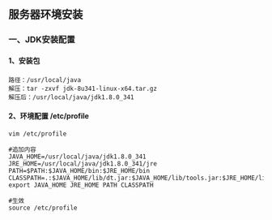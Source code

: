 ## 服务器环境安装

### 一、JDK安装配置

#### 1、安装包

```
路径：/usr/local/java
解压：tar ‐zxvf jdk-8u341-linux-x64.tar.gz
解压后：/usr/local/java/jdk1.8.0_341
```

#### 2、环境配置 /etc/profile

```
vim /etc/profile

#追加内容
JAVA_HOME=/usr/local/java/jdk1.8.0_341 
JRE_HOME=/usr/local/java/jdk1.8.0_341/jre 
PATH=$PATH:$JAVA_HOME/bin:$JRE_HOME/bin
CLASSPATH=.:$JAVA_HOME/lib/dt.jar:$JAVA_HOME/lib/tools.jar:$JRE_HOME/lib
export JAVA_HOME JRE_HOME PATH CLASSPATH

#生效
source /etc/profile
```

